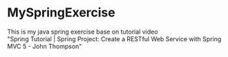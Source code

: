 # MySpringExercise
This is my java spring exercise base on tutorial video<br />
"Spring Tutorial | Spring Project: Create a RESTful Web Service with Spring MVC 5 - John Thompson"
